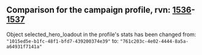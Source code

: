 ## Comparison for the campaign profile, rvn: [1536](https://github.com/PRO100KatYT/FortniteProfileRevisions/tree/main/profiles/campaign/1536%20campaign.json)-[1537](https://github.com/PRO100KatYT/FortniteProfileRevisions/tree/main/profiles/campaign/1537%20campaign.json)

Object selected_hero_loadout in the profile's stats has been changed from: `"1015ed5e-b1fc-48f1-bfd7-439200374e39"` to: `"761c203c-4e02-4444-8a5a-a64931f7141a"`
<br><br>
